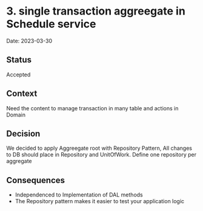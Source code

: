 # 3. single transaction aggreegate in Schedule service

Date: 2023-03-30

## Status

Accepted

## Context

Need the content to manage transaction in many table and actions in Domain

## Decision

We decided to apply Aggreegate root with Repository Pattern, All changes to DB should place in Repository and UnitOfWork. Define one repository per aggregate

## Consequences

- Independenced to Implementation of DAL methods
- The Repository pattern makes it easier to test your application logic
